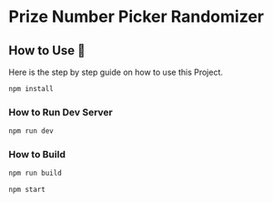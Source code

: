# Prize Number Picker Randomizer

<!-- ## Screenshot
<img src="screenshot.png" alt="Prize Number Picker Wheel with React JS" /> -->


## How to Use 📖

Here is the step by step guide on how to use this Project.

```bash
npm install
```

### How to Run Dev Server

```bash
npm run dev
```

### How to Build

```bash
npm run build
```

```bash
npm start
```